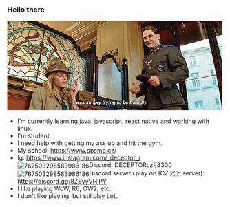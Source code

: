 ### Hello there
![Meme](https://github.com/kolar-daniel/gif/blob/main/1.gif)
- I’m currently learning java, javascript, react native and working with linux.
- I'm student.
- I need help with getting my ass up and hit the gym.
- My school: https://www.spsmb.cz/
- Ig: https://www.instagram.com/_deceptor_/
</br><img align="center" src="https://raw.githubusercontent.com/rahuldkjain/github-profile-readme-generator/master/src/images/icons/Social/discord.svg" alt="767503298583986186" height="30" width="40" /></a>Discord: DECEPTORcz#8300
<img align="center" src="https://raw.githubusercontent.com/rahuldkjain/github-profile-readme-generator/master/src/images/icons/Social/discord.svg" alt="767503298583986186" height="30" width="40" /></a>Discord server i play on (CZ 🇨🇿 server): https://discord.gg/8ZSvyVHjPY
- I like playing WoW, R6, OW2, etc.
- I don't like playing, but stil play LoL.
